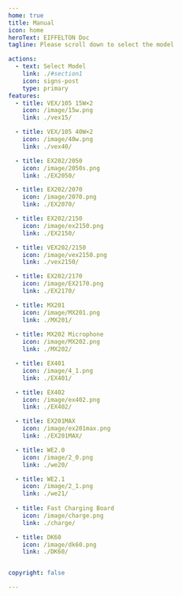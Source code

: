 ```yaml
---
home: true
title: Manual
icon: home
heroText: EIFFELTON Doc
tagline: Please scroll down to select the model

actions:
  - text: Select Model
    link: ./#section1
    icon: signs-post
    type: primary
features:
  - title: VEX/105 15W×2
    icon: /image/15w.png
    link: ./vex15/

  - title: VEX/105 40W×2
    icon: /image/40w.png
    link: ./vex40/

  - title: EX202/2050
    icon: /image/2050s.png
    link: ./EX2050/

  - title: EX202/2070
    icon: /image/2070.png
    link: ./EX2070/

  - title: EX202/2150
    icon: /image/ex2150.png
    link: ./EX2150/

  - title: VEX202/2150
    icon: /image/vex2150.png
    link: ./vex2150/

  - title: EX202/2170
    icon: /image/EX2170.png
    link: ./EX2170/

  - title: MX201
    icon: /image/MX201.png
    link: ./MX201/
    
  - title: MX202 Microphone
    icon: /image/MX202.png
    link: ./MX202/

  - title: EX401
    icon: /image/4_1.png
    link: ./EX401/

  - title: EX402
    icon: /image/ex402.png
    link: ./EX402/

  - title: EX201MAX
    icon: /image/ex201max.png
    link: ./EX201MAX/

  - title: WE2.0
    icon: /image/2_0.png
    link: ./we20/

  - title: WE2.1
    icon: /image/2_1.png
    link: ./we21/
  
  - title: Fast Charging Board
    icon: /image/charge.png
    link: ./charge/

  - title: DK60
    icon: /image/dk60.png
    link: ./DK60/


copyright: false

---
```

<a id="section1"></a>